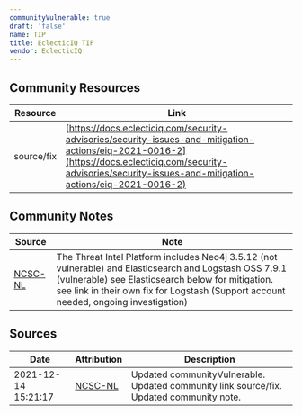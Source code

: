 ```yaml
---
communityVulnerable: true
draft: 'false'
name: TIP
title: EclecticIQ TIP
vendor: EclecticIQ
---
```



## Community Resources
| Resource | Link |
| --- | --- |
| source/fix | [https://docs.eclecticiq.com/security-advisories/security-issues-and-mitigation-actions/eiq-2021-0016-2](https://docs.eclecticiq.com/security-advisories/security-issues-and-mitigation-actions/eiq-2021-0016-2) |

## Community Notes
| Source | Note |
| --- | --- |
| [NCSC-NL](https://github.com/NCSC-NL/log4shell/blob/main/software/README.md) | The Threat Intel Platform includes Neo4j 3.5.12 (not vulnerable) and Elasticsearch and Logstash OSS 7.9.1 (vulnerable) see Elasticsearch below for mitigation. see link in their own fix for Logstash (Support account needed, ongoing investigation) |

## Sources
| Date | Attribution | Description |
| --- | --- | --- |
| 2021-12-14 15:21:17 | [NCSC-NL](https://github.com/NCSC-NL/log4shell/blob/main/software/README.md) | Updated communityVulnerable. Updated community link source/fix. Updated community note.  |
